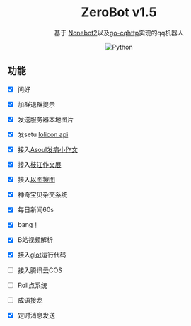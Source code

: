 <div align="center"> 

# ZeroBot v1.5

基于 [Nonebot2](https://github.com/nonebot/nonebot2)以及[go-cqhttp](https://github.com/Mrs4s/go-cqhttp)实现的qq机器人

![Python](https://img.shields.io/badge/Python-3.8+-blue)
</div>

## 功能
- [x] 问好
- [x] 加群退群提示
- [x] 发送服务器本地图片
- [x] 发setu [lolicon api](https://api.lolicon.app/#/)
- [x] 接入[Asoul发病小作文](https://github.com/ASoulCnki/ASoulCnkiBackend)
- [x] 接入[枝江作文展](https://asoulcnki.asia/)
- [x] 接入[以图搜图](https://github.com/synodriver/nonebot_plugin_picsearcher)
- [x] 神奇宝贝杂交系统
- [x] 每日新闻60s
- [x] bang！
- [x] B站视频解析
- [x] 接入[glot](https://glot.io/api)运行代码
- [ ] 接入腾讯云COS
- [ ] Roll点系统
- [ ] 成语接龙
- [x] 定时消息发送

